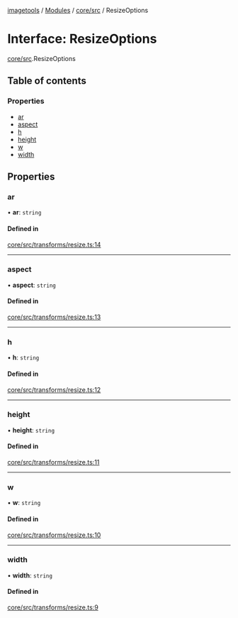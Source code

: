 [imagetools](../README.md) / [Modules](../modules.md) / [core/src](../modules/core_src.md) / ResizeOptions

# Interface: ResizeOptions

[core/src](../modules/core_src.md).ResizeOptions

## Table of contents

### Properties

- [ar](core_src.ResizeOptions.md#ar)
- [aspect](core_src.ResizeOptions.md#aspect)
- [h](core_src.ResizeOptions.md#h)
- [height](core_src.ResizeOptions.md#height)
- [w](core_src.ResizeOptions.md#w)
- [width](core_src.ResizeOptions.md#width)

## Properties

### ar

• **ar**: `string`

#### Defined in

[core/src/transforms/resize.ts:14](https://github.com/JonasKruckenberg/imagetools/blob/edbc774/packages/core/src/transforms/resize.ts#L14)

___

### aspect

• **aspect**: `string`

#### Defined in

[core/src/transforms/resize.ts:13](https://github.com/JonasKruckenberg/imagetools/blob/edbc774/packages/core/src/transforms/resize.ts#L13)

___

### h

• **h**: `string`

#### Defined in

[core/src/transforms/resize.ts:12](https://github.com/JonasKruckenberg/imagetools/blob/edbc774/packages/core/src/transforms/resize.ts#L12)

___

### height

• **height**: `string`

#### Defined in

[core/src/transforms/resize.ts:11](https://github.com/JonasKruckenberg/imagetools/blob/edbc774/packages/core/src/transforms/resize.ts#L11)

___

### w

• **w**: `string`

#### Defined in

[core/src/transforms/resize.ts:10](https://github.com/JonasKruckenberg/imagetools/blob/edbc774/packages/core/src/transforms/resize.ts#L10)

___

### width

• **width**: `string`

#### Defined in

[core/src/transforms/resize.ts:9](https://github.com/JonasKruckenberg/imagetools/blob/edbc774/packages/core/src/transforms/resize.ts#L9)
